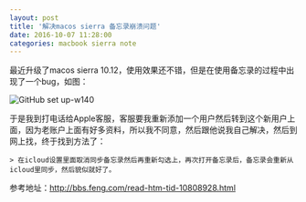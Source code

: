 ```yaml
---
layout: post
title: '解决macos sierra 备忘录崩溃问题'
date: 2016-10-07 11:28:00
categories: macbook sierra note
---
```


最近升级了macos sierra 10.12，使用效果还不错，但是在使用备忘录的过程中出现了一个bug，如图：

![GitHub set up-w140](http://zh.mweb.im/asset/img/set-up-git.gif)

于是我到打电话给Apple客服，客服要我重新添加一个用户然后转到这个新用户上面，因为老账户上面有好多资料，所以我不同意，然后跟他说我自己解决，然后到网上找，终于找到方法了：

```
> 在icloud设置里面取消同步备忘录然后再重新勾选上，再次打开备忘录后，备忘录会重新从icloud里同步，然后貌似就好了。
```

参考地址：<http://bbs.feng.com/read-htm-tid-10808928.html>
